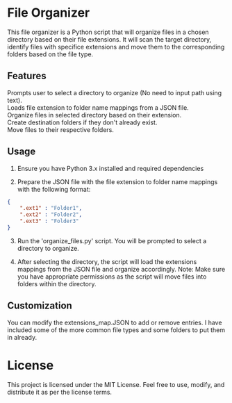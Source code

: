 # File Organizer

This file organizer is a Python script that will organize files in a chosen directory based on their file extensions. It will scan the target directory, identify files with specifice extensions and move them to the corresponding folders based on the file type.

## Features

Prompts user to select a directory to organize (No need to input path using text). \
Loads file extension to folder name  mappings from a JSON file. \
Organize files in selected  directory  based on their extension. \
Create destination folders if they don't already exist. \
Move files to their respective folders.

## Usage

1. Ensure you have Python 3.x installed and required dependencies

2. Prepare the JSON file with the file extension to folder name mappings with the following format:

```json
{
    ".ext1" : "Folder1",
    ".ext2" : "Folder2",
    ".ext3" : "Folder3"
}
```

3. Run the 'organize_files.py' script. You will be prompted to select a directory to organize.

4. After selecting the directory, the script will load the extensions mappings from the JSON file and organize accordingly.
   Note: Make sure you have appropriate permissions as the script will move files into folders within the directory.

## Customization

You can modify the extensions_map.JSON to add or remove entries. I have included some of the more common file types and some folders to put them in already.

# License

This project is licensed under the MIT License. Feel free to use, modify, and distribute it as per the license terms.
